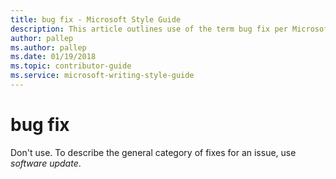 ```yaml
---
title: bug fix - Microsoft Style Guide
description: This article outlines use of the term bug fix per Microsoft style guidelines.
author: pallep
ms.author: pallep
ms.date: 01/19/2018
ms.topic: contributor-guide
ms.service: microsoft-writing-style-guide
---
```


# bug fix

Don't use. To describe the general category of fixes for an issue, use *software update*. 
